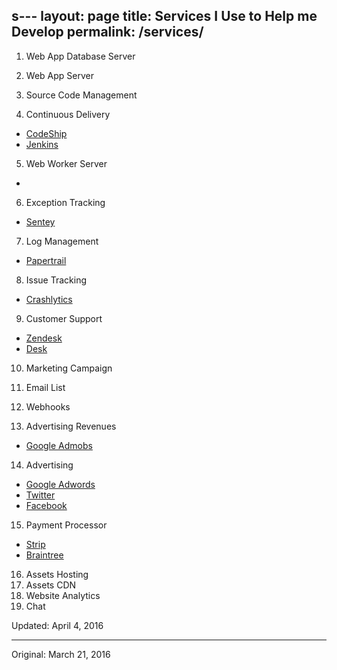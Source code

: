 s---
layout: page
title: Services I Use to Help me Develop
permalink: /services/
---

1. Web App Database Server

2. Web App Server

3. Source Code Management

4. Continuous Delivery

- [CodeShip]()
- [Jenkins]()

5. Web Worker Server

- []()
6. Exception Tracking

- [Sentey](https://getsentry.com/)
7. Log Management

- [Papertrail](https://papertrailapp.com/L)
8. Issue Tracking

- [Crashlytics]()
9. Customer Support

- [Zendesk]()
- [Desk]()
10. Marketing Campaign
11. Email List
12. Webhooks

13. Advertising Revenues

- [Google Admobs]()
14. Advertising

- [Google Adwords]()
- [Twitter]()
- [Facebook]()
15. Payment Processor

- [Strip]()
- [Braintree]()
16. Assets Hosting
17. Assets CDN
18. Website Analytics
19. Chat




Updated: April 4, 2016

---
Original: March 21, 2016
